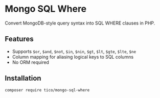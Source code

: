# Mongo SQL Where

Convert MongoDB-style query syntax into SQL WHERE clauses in PHP.

## Features

- Supports `$or`, `$and`, `$not`, `$in`, `$nin`, `$gt`, `$lt`, `$gte`, `$lte`, `$ne`
- Column mapping for aliasing logical keys to SQL columns
- No ORM required

## Installation

```bash
composer require tico/mongo-sql-where
```
